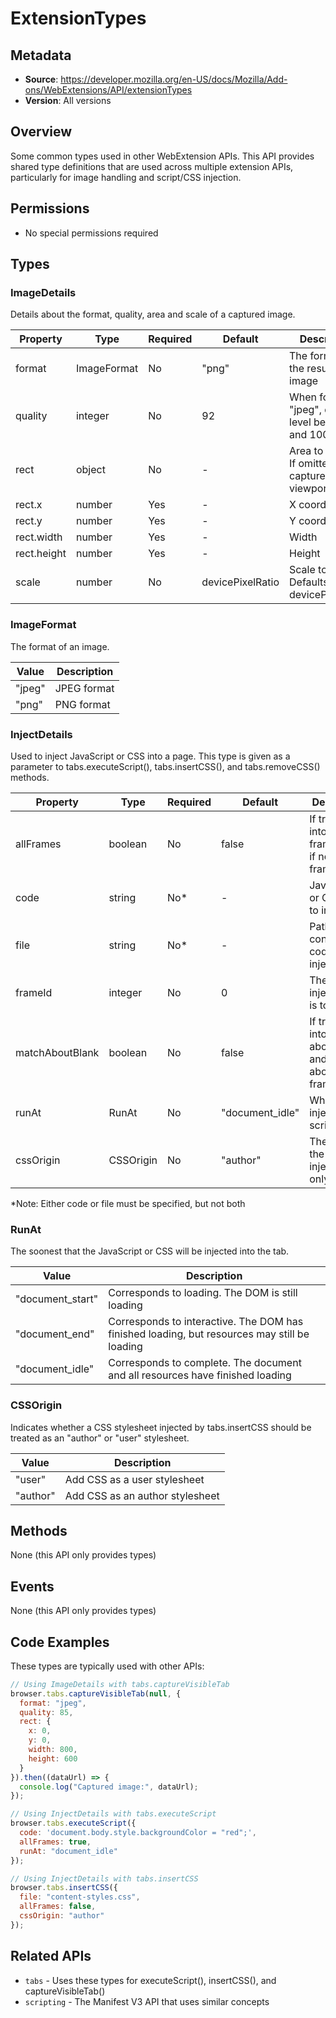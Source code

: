 # ExtensionTypes

## Metadata
- **Source**: https://developer.mozilla.org/en-US/docs/Mozilla/Add-ons/WebExtensions/API/extensionTypes
- **Version**: All versions

## Overview
Some common types used in other WebExtension APIs. This API provides shared type definitions that are used across multiple extension APIs, particularly for image handling and script/CSS injection.

## Permissions
- No special permissions required

## Types
### ImageDetails
Details about the format, quality, area and scale of a captured image.

| Property | Type | Required | Default | Description |
|----------|------|----------|---------|-------------|
| format | ImageFormat | No | "png" | The format of the resulting image |
| quality | integer | No | 92 | When format is "jpeg", quality level between 0 and 100 |
| rect | object | No | - | Area to capture. If omitted, captures visible viewport |
| rect.x | number | Yes | - | X coordinate |
| rect.y | number | Yes | - | Y coordinate |
| rect.width | number | Yes | - | Width |
| rect.height | number | Yes | - | Height |
| scale | number | No | devicePixelRatio | Scale to apply. Defaults to devicePixelRatio |

### ImageFormat
The format of an image.

| Value | Description |
|-------|-------------|
| "jpeg" | JPEG format |
| "png" | PNG format |

### InjectDetails
Used to inject JavaScript or CSS into a page. This type is given as a parameter to tabs.executeScript(), tabs.insertCSS(), and tabs.removeCSS() methods.

| Property | Type | Required | Default | Description |
|----------|------|----------|---------|-------------|
| allFrames | boolean | No | false | If true, inject into all frames, even if not the top frame |
| code | string | No* | - | JavaScript or CSS code to inject |
| file | string | No* | - | Path to a file containing code to inject |
| frameId | integer | No | 0 | The frame to inject into (0 is top frame) |
| matchAboutBlank | boolean | No | false | If true, inject into about:blank and about:srcdoc frames |
| runAt | RunAt | No | "document_idle" | When to inject the script |
| cssOrigin | CSSOrigin | No | "author" | The origin of the CSS to inject (CSS only) |

*Note: Either code or file must be specified, but not both

### RunAt
The soonest that the JavaScript or CSS will be injected into the tab.

| Value | Description |
|-------|-------------|
| "document_start" | Corresponds to loading. The DOM is still loading |
| "document_end" | Corresponds to interactive. The DOM has finished loading, but resources may still be loading |
| "document_idle" | Corresponds to complete. The document and all resources have finished loading |

### CSSOrigin
Indicates whether a CSS stylesheet injected by tabs.insertCSS should be treated as an "author" or "user" stylesheet.

| Value | Description |
|-------|-------------|
| "user" | Add CSS as a user stylesheet |
| "author" | Add CSS as an author stylesheet |

## Methods
None (this API only provides types)

## Events
None (this API only provides types)

## Code Examples
These types are typically used with other APIs:

```javascript
// Using ImageDetails with tabs.captureVisibleTab
browser.tabs.captureVisibleTab(null, {
  format: "jpeg",
  quality: 85,
  rect: {
    x: 0,
    y: 0,
    width: 800,
    height: 600
  }
}).then((dataUrl) => {
  console.log("Captured image:", dataUrl);
});

// Using InjectDetails with tabs.executeScript
browser.tabs.executeScript({
  code: 'document.body.style.backgroundColor = "red";',
  allFrames: true,
  runAt: "document_idle"
});

// Using InjectDetails with tabs.insertCSS
browser.tabs.insertCSS({
  file: "content-styles.css",
  allFrames: false,
  cssOrigin: "author"
});
```

## Related APIs
- `tabs` - Uses these types for executeScript(), insertCSS(), and captureVisibleTab()
- `scripting` - The Manifest V3 API that uses similar concepts